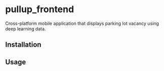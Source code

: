 # pullup_frontend

Cross-platform mobile application that displays parking lot vacancy using deep learning data.

## Installation



## Usage



